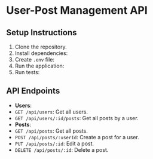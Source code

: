# User-Post Management API

## Setup Instructions
1. Clone the repository.
2. Install dependencies:
3. Create `.env` file:
4. Run the application:
5. Run tests:


## API Endpoints
- **Users**:
- `GET /api/users`: Get all users.
- `GET /api/users/:id/posts`: Get all posts by a user.
- **Posts**:
- `GET /api/posts`: Get all posts.
- `POST /api/posts/:userId`: Create a post for a user.
- `PUT /api/posts/:id`: Edit a post.
- `DELETE /api/posts/:id`: Delete a post.

